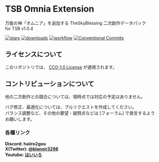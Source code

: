 # TSB Omnia Extension

万能の神「オムニア」を追加する TheSkyBlessing 二次創作データパック  
for TSB v1.0.4

[![stars](https://img.shields.io/github/stars/haiiro2gou/tsb-omnia?logo=github)](https://github.com/haiiro2gou/tsb-omnia/stargazers)
[![downloads](https://img.shields.io/github/downloads/haiiro2gou/tsb-omnia/total?logo=github)](https://github.com/haiiro2gou/tsb-omnia/releases/latest)
[![workflow](https://img.shields.io/github/actions/workflow/status/haiiro2gou/tsb-omnia/datapack-linter.yml?branch=master&label=linter)](https://github.com/haiiro2gou/tsb-omnia/actions?query=workflow%3Alint-datapack)
[![Conventional Commits](https://img.shields.io/badge/Conventional%20Commits-1.0.0-%23FE5196?logo=conventionalcommits&logoColor=white)](https://conventionalcommits.org)

## ライセンスについて

このリポジトリでは、 [CC0-1.0 License](LICENSE) が適用されます。

## コントリビューションについて

他の二次創作との競合については、現時点では対応の予定はありません。

バグ修正、最適化については、プルリクエストを作成してください。  
バランス調整など、その他の要望・疑問点などは [フォーラム] で発言するようお願いします。

### 各種リンク

**Discord: haiiro2gou**  
**X(Twitter): [@blanoir3298](https://x.com/blanoir3298)**  
**Youtube: [はいいろ](https://www.youtube.com/@haiiro2gou)**
